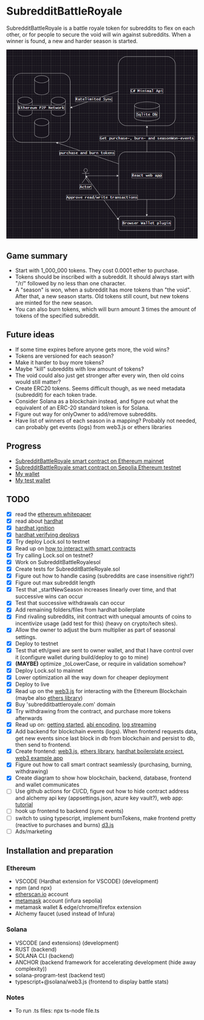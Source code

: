 # SubredditBattleRoyale

SubredditBattleRoyale is a battle royale token for subreddits to flex on each other, or for people to secure the void will win against subreddits. When a winner is found, a new and harder season is started.

![architecture](architecture.png)

## Game summary
* Start with 1_000_000 tokens. They cost 0.0001 ether to purchase. 
* Tokens should be inscribed with a subreddit. It should always start with "/r/" followed by no less than one character.
* A "season" is won, when a subreddit has more tokens than "the void". After that, a new season starts. Old tokens still count, but new tokens are minted for the new season.
* You can also burn tokens, which will burn amount 3 times the amount of tokens of the specified subreddit.

## Future ideas
* If some time expires before anyone gets more, the void wins?
* Tokens are versioned for each season?
* Make it harder to buy more tokens?
* Maybe "kill" subreddits with low amount of tokens?
* The void could also just get stronger after every win, then old coins would still matter?
* Create ERC20 tokens. Seems difficult though, as we need metadata (subreddit) for each token trade.
* Consider Solana as a blockchain instead, and figure out what the equivalent of an ERC-20 standard token is for Solana.
* Figure out way for onlyOwner to add/remove subreddits.
* Have list of winners of each season in a mapping? Probably not needed, can probably get events (logs) from web3.js or ethers libraries

## Progress
* [SubredditBattleRoyale smart contract on Ethereum mainnet](https://etherscan.io/address/0xea8831bcb719914ab97131f48d9b2dc737dbd25a)
* [SubredditBattleRoyale smart contract on Sepolia Ethereum testnet](https://sepolia.etherscan.io/address/0x47e330c6a28bb7b89eda068b8a68943e1574cce8)
* [My wallet](https://etherscan.io/address/0xB6Bf1Eec596602D14acb288262C7B9b6D1B801eA)
* [My test wallet](https://sepolia.etherscan.io/address/0xb6bf1eec596602d14acb288262c7b9b6d1b801ea)

## TODO
- [x] read the [ethereum whitepaper](https://ethereum.org/en/whitepaper/)
- [x] read about [hardhat](https://hardhat.org/hardhat-runner/docs/getting-started#overview)
- [x] [hardhat ignition](https://hardhat.org/ignition/docs/getting-started#overview)
- [x] [hardhat verifying deploys](https://hardhat.org/hardhat-runner/docs/guides/verifying)
- [x] Try deploy Lock.sol to testnet
- [x] Read up on [how to interact with smart contracts](https://www.quicknode.com/guides/ethereum-development/smart-contracts/how-to-interact-with-smart-contracts#interacting-with-smart-contracts)
- [x] Try calling Lock.sol on testnet?
- [x] Work on SubredditBattleRoyalesol
- [x] Create tests for SubredditBattleRoyale.sol
- [x] Figure out how to handle casing (subreddits are case insensitive right?)
- [x] Figure out max subreddit length
- [x] Test that _startNewSeason increases linearly over time, and that successive wins can occur
- [x] Test that successive withdrawals can occur
- [x] Add remaining folders/files from hardhat boilerplate
- [x] Find rivaling subreddits, init contract with unequal amounts of coins to incentivize usage (add test for this) (heavy on crypto/tech sites).
- [x] Allow the owner to adjust the burn multiplier as part of seasonal settings.
- [x] Deploy to testnet
- [x] Test that eth/gwei are sent to owner wallet, and that I have control over it (configure wallet during build/deploy to go to mine)
- [x] **(MAYBE)** optimize _toLowerCase, or require in validation somehow?
- [x] Deploy Lock.sol to mainnet
- [x] Lower optimization all the way down for cheaper deployment
- [x] Deploy to live
- [x] Read up on the [web3.js](https://docs.web3js.org/) for interacting with the Ethereum Blockchain (maybe also [ethers library](https://docs.ethers.org/v6/))
- [x] Buy 'subredditbattleroyale.com' domain
- [x] Try withdrawing from the contract, and purchase more tokens afterwards
- [x] Read up on: [getting started](https://docs.nethereum.com/en/latest/getting-started/), [abi encoding](https://docs.nethereum.com/en/latest/nethereum-abi-encoding/), [log streaming](https://docs.nethereum.com/en/latest/nethereum-subscriptions-streaming/)
- [x] Add backend for blockchain events (logs). When frontend requests data, get new events since last block in db from blockchain and persist to db, then send to frontend.
- [x] Create frontend: [web3.js](https://docs.web3js.org/), [ethers library](https://docs.ethers.org/v6/), [hardhat boilerplate project](https://hardhat.org/tutorial/boilerplate-project), [web3 example app](https://github.com/ChainSafe/web3js-example-react-app/tree/main/src)
- [x] Figure out how to call smart contract seamlessly (purchasing, burning, withdrawing)
- [x] Create diagram to show how blockchain, backend, database, frontend and wallet communicates
- [ ] Use github actions for CI/CD, figure out how to hide contract address and alchemy api key (appsettings.json, azure key vault?), web app: [tutorial](https://johanrin.com/posts/deploy-react-app-in-azure-storage-and-static-web-apps/)
- [ ] hook up frontend to backend (sync events)
- [ ] switch to using typescript, implement burnTokens, make frontend pretty (reactive to purchases and burns) [d3.js](https://d3js.org/)
- [ ] Ads/marketing

## Installation and preparation
### Ethereum
* VSCODE (Hardhat extension for VSCODE) (development)
* npm (and npx)
* [etherscan.io](https://etherscan.io/) account
* [metamask](https://developer.metamask.io/) account (infura sepolia)
* metamask wallet & edge/chrome/firefox extension
* Alchemy faucet (used instead of Infura)

### Solana
* VSCODE (and extensions) (development)
* RUST (backend)
* SOLANA CLI (backend)
* ANCHOR (backend framework for accelerating development (hide away complexity))
* solana-program-test (backend test)
* typescript+@solana/web3.js (frontend to display battle stats)

### Notes
* To run .ts files: npx ts-node file.ts
